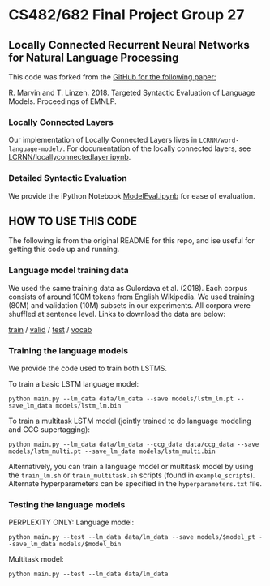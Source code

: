 # CS482/682 Final Project Group 27
## Locally Connected Recurrent Neural Networks for Natural Language Processing

This code was forked from the [GitHub for the following paper:](https://github.com/BeckyMarvin/LM_syneval)

R. Marvin and T. Linzen. 2018. Targeted Syntactic Evaluation of Language Models. Proceedings of EMNLP.

### Locally Connected Layers

Our implementation of Locally Connected Layers lives in `LCRNN/word-language-model/`. For documentation of the locally connected layers, see [LCRNN/locallyconnectedlayer.ipynb](https://github.com/adityayedetore/LCRNN/tree/master/word-language-model). 

### Detailed Syntactic Evaluation 

We provide the iPython Notebook [ModelEval.ipynb](https://github.com/adityayedetore/LCRNN/blob/master/ModelEval.ipynb) for ease of evaluation. 

## HOW TO USE THIS CODE

The following is from the original README for this repo, and ise useful for getting this code up and running.

### Language model training data

We used the same training data as Gulordava et al. (2018). Each corpus consists of around 100M tokens from English Wikipedia. We used training (80M) and validation (10M) subsets in our experiments. All corpora were shuffled at sentence level. Links to download the data are below:

[train](https://dl.fbaipublicfiles.com/colorless-green-rnns/training-data/English/train.txt) / [valid](https://dl.fbaipublicfiles.com/colorless-green-rnns/training-data/English/valid.txt) / [test](https://dl.fbaipublicfiles.com/colorless-green-rnns/training-data/English/test.txt) / [vocab](https://dl.fbaipublicfiles.com/colorless-green-rnns/training-data/English/vocab.txt)


### Training the language models

We provide the code used to train both LSTMS.

To train a basic LSTM language model:
```
python main.py --lm_data data/lm_data --save models/lstm_lm.pt --save_lm_data models/lstm_lm.bin
```

To train a multitask LSTM model (jointly trained to do language modeling and CCG supertagging):
```
python main.py --lm_data data/lm_data --ccg_data data/ccg_data --save models/lstm_multi.pt --save_lm_data models/lstm_multi.bin
```

Alternatively, you can train a language model or multitask model by using the `train_lm.sh` or `train_multitask.sh` scripts (found in `example_scripts`). Alternate hyperparameters can be specified in the `hyperparameters.txt` file.

### Testing the language models
PERPLEXITY ONLY: 
Language model:
```
python main.py --test --lm_data data/lm_data --save models/$model_pt --save_lm_data models/$model_bin
```

Multitask model:
```
python main.py --test --lm_data data/lm_data
```


